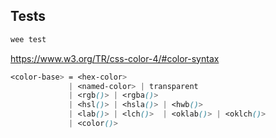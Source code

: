## Tests

```bash
wee test
```


https://www.w3.org/TR/css-color-4/#color-syntax

```css
<color-base> = <hex-color> 
             | <named-color> | transparent
             | <rgb()> | <rgba()> 
             | <hsl()> | <hsla()> | <hwb()> 
             | <lab()> | <lch()>  | <oklab()> | <oklch()> 
             | <color()>
```